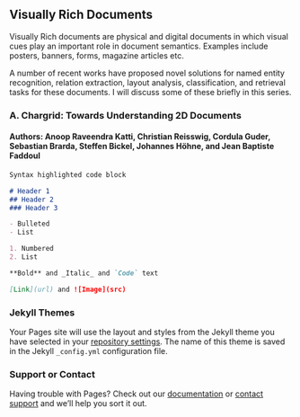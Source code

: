 ## Visually Rich Documents

Visually Rich documents are physical and digital documents in which visual cues play an important role in document semantics. Examples include posters, banners, forms, magazine articles etc. 

A number of recent works have proposed novel solutions for named entity recognition, relation extraction, layout analysis, classification, and retrieval tasks for these documents. I will discuss some of these briefly in this series.   

### A. Chargrid: Towards Understanding 2D Documents

#### Authors: Anoop Raveendra Katti, Christian Reisswig, Cordula Guder, Sebastian Brarda, Steffen Bickel, Johannes Höhne, and Jean Baptiste Faddoul

```markdown
Syntax highlighted code block

# Header 1
## Header 2
### Header 3

- Bulleted
- List

1. Numbered
2. List

**Bold** and _Italic_ and `Code` text

[Link](url) and ![Image](src)
```


### Jekyll Themes

Your Pages site will use the layout and styles from the Jekyll theme you have selected in your [repository settings](https://github.com/sarkhelritesh/vrd/settings/pages). The name of this theme is saved in the Jekyll `_config.yml` configuration file.

### Support or Contact

Having trouble with Pages? Check out our [documentation](https://docs.github.com/categories/github-pages-basics/) or [contact support](https://support.github.com/contact) and we’ll help you sort it out.
